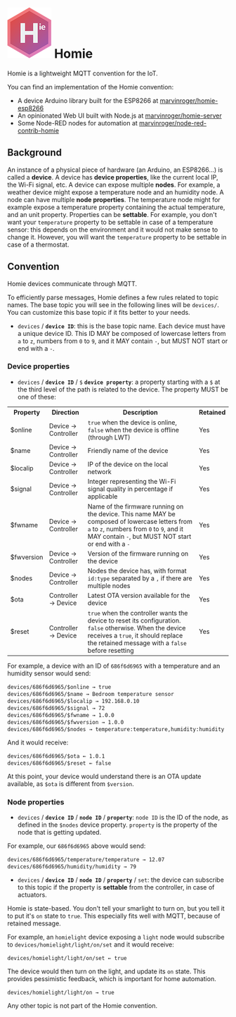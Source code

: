 ![Homie logo](logo.png) Homie
=============================

Homie is a lightweight MQTT convention for the IoT.

You can find an implementation of the Homie convention:

* A device Arduino library built for the ESP8266 at [marvinroger/homie-esp8266](https://github.com/marvinroger/homie-esp8266)
* An opinionated Web UI built with Node.js at [marvinroger/homie-server](https://github.com/marvinroger/homie-server)
* Some Node-RED nodes for automation at [marvinroger/node-red-contrib-homie](https://github.com/marvinroger/node-red-contrib-homie)

## Background

An instance of a physical piece of hardware (an Arduino, an ESP8266...) is called a **device**. A device has **device properties**, like the current local IP, the Wi-Fi signal, etc. A device can expose multiple **nodes**. For example, a weather device might expose a temperature node and an humidity node. A node can have multiple **node properties**. The temperature node might for example expose a temperature property containing the actual temperature, and an unit property. Properties can be **settable**. For example, you don't want your `temperature` property to be settable in case of a temperature sensor: this depends on the environment and it would not make sense to change it. However, you will want the `temperature` property to be settable in case of a thermostat.

## Convention

Homie devices communicate through MQTT.

To efficiently parse messages, Homie defines a few rules related to topic names. The base topic you will see in the following lines will be `devices/`. You can customize this base topic if it fits better to your needs.

* `devices` / **`device ID`**: this is the base topic name. Each device must have a unique device ID. This ID MAY be composed of lowercase letters from `a` to `z`, numbers from `0` to `9`, and it MAY contain `-`, but MUST NOT start or end with a `-`.

### Device properties

* `devices` / **`device ID`** / `$` **`device property`**: a property starting with a `$` at the third level of the path is related to the device. The property MUST be one of these:

<table>
  <tr>
    <th>Property</th>
    <th>Direction</th>
    <th>Description</th>
    <th>Retained</th>
  </tr>
  <tr>
    <td>$online</td>
    <td>Device → Controller</td>
    <td><code>true</code> when the device is online, <code>false</code> when the device is offline (through LWT)</td>
    <td>Yes</td>
  </tr>
  <tr>
    <td>$name</td>
    <td>Device → Controller</td>
    <td>Friendly name of the device</td>
    <td>Yes</td>
  </tr>
  <tr>
    <td>$localip</td>
    <td>Device → Controller</td>
    <td>IP of the device on the local network</td>
    <td>Yes</td>
  </tr>
  <tr>
    <td>$signal</td>
    <td>Device → Controller</td>
    <td>Integer representing the Wi-Fi signal quality in percentage if applicable</td>
    <td>Yes</td>
  </tr>
  <tr>
    <td>$fwname</td>
    <td>Device → Controller</td>
    <td>Name of the firmware running on the device. This name MAY be composed of lowercase letters from <code>a</code> to <code>z</code>, numbers from <code>0</code> to <code>9</code>, and it MAY contain <code>-</code>, but MUST NOT start or end with a <code>-</code></td>
    <td>Yes</td>
  </tr>
  <tr>
    <td>$fwversion</td>
    <td>Device → Controller</td>
    <td>Version of the firmware running on the device</td>
    <td>Yes</td>
  </tr>
  <tr>
    <td>$nodes</td>
    <td>Device → Controller</td>
    <td>Nodes the device has, with format <code>id:type</code> separated by a <code>,</code> if there are multiple nodes</td>
    <td>Yes</td>
  </tr>
  <tr>
    <td>$ota</td>
    <td>Controller → Device</td>
    <td>Latest OTA version available for the device</td>
    <td>Yes</td>
  </tr>
  <tr>
    <td>$reset</td>
    <td>Controller → Device</td>
    <td><code>true</code> when the controller wants the device to reset its configuration. <code>false</code> otherwise. When the device receives a <code>true</code>, it should replace the retained message with a <code>false</code> before resetting</td>
    <td>Yes</td>
  </tr>
</table>

For example, a device with an ID of `686f6d6965` with a temperature and an humidity sensor would send:

```
devices/686f6d6965/$online → true
devices/686f6d6965/$name → Bedroom temperature sensor
devices/686f6d6965/$localip → 192.168.0.10
devices/686f6d6965/$signal → 72
devices/686f6d6965/$fwname → 1.0.0
devices/686f6d6965/$fwversion → 1.0.0
devices/686f6d6965/$nodes → temperature:temperature,humidity:humidity
```

And it would receive:

```
devices/686f6d6965/$ota ← 1.0.1
devices/686f6d6965/$reset ← false
```

At this point, your device would understand there is an OTA update available, as `$ota` is different from `$version`.

### Node properties

* `devices` / **`device ID`** / **`node ID`** / **`property`**: `node ID` is the ID of the node, as defined in the `$nodes` device property. `property` is the property of the node that is getting updated.

For example, our `686f6d6965` above would send:

```
devices/686f6d6965/temperature/temperature → 12.07
devices/686f6d6965/humidity/humidity → 79
```

* `devices` / **`device ID`** / **`node ID`** / **`property`** / `set`: the device can subscribe to this topic if the property is **settable** from the controller, in case of actuators.

Homie is state-based. You don't tell your smarlight to turn on, but you tell it to put it's `on` state to `true`. This especially fits well with MQTT, because of retained message.

For example, an `homielight` device exposing a `light` node would subscribe to `devices/homielight/light/on/set` and it would receive:

```
devices/homielight/light/on/set ← true
```

The device would then turn on the light, and update its `on` state. This provides pessimistic feedback, which is important for home automation.

```
devices/homielight/light/on → true
```

Any other topic is not part of the Homie convention.
